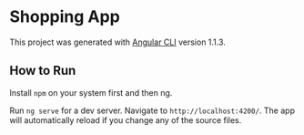 # Shopping App

This project was generated with [Angular CLI](https://github.com/angular/angular-cli) version 1.1.3.

## How to Run
Install `npm` on your system first and then ng.

Run `ng serve` for a dev server. Navigate to `http://localhost:4200/`. The app will automatically reload if you change any of the source files.
